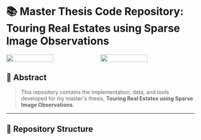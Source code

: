 # 📚 Master Thesis Code Repository: Touring Real Estates using Sparse Image Observations​

<div style="display: flex; justify-content: center; align-items: center;">
  <img src="./assets/recon_1.gif" style="width: 50%;">
  <img src="./assets/recon_2.gif" style="width: 50%;">
</div>


## 📝 Abstract
> This repository contains the implementation, data, and tools developed for my master's thesis, **Touring Real Estates using Sparse Image Observations​**.  

---

## 📂 Repository Structure
